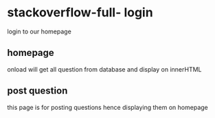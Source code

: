 # stackoverflow-full- login

login to our homepage

## homepage

onload will get all question from database and display on innerHTML

## post question

this page is for posting questions hence displaying them on homepage
